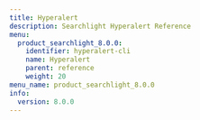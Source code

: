 ```yaml
---
title: Hyperalert
description: Searchlight Hyperalert Reference
menu:
  product_searchlight_8.0.0:
    identifier: hyperalert-cli
    name: Hyperalert
    parent: reference
    weight: 20
menu_name: product_searchlight_8.0.0
info:
  version: 8.0.0
---
```


